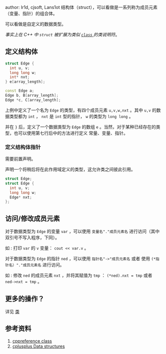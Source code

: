 author: Ir1d, cjsoft, Lans1ot
结构体（struct），可以看做是一系列称为成员元素（变量、指针）的组合体。

可以看做是自定义的数据类型。

_事实上在 C++ 中 `struct` 被扩展为类似 [ `class` ](./class.md) 的类说明符_。

## 定义结构体

```cpp
struct Edge {
  int u, v;
  long long w;
  int* nxt;
} e[array_length];

const Edge a;
Edge b, B[array_length];
Edge *c, C[array_length];
```

上例中定义了一个名为 `Edge` 的类型，有四个成员元素 `u,v,w,nxt` 。其中 `u,v` 的数据类型都为 `int` ， `nxt` 是 `int` 型的指针， `w` 的类型为 `long long` 。

并在 `}` 后，定义了一个数据类型为 `Edge` 的数组 `e` 。当然，对于某种已经存在的类型，也可以使用第七行后中的方法进行定义 常量、变量、指针。

### 定义结构体指针

需要前置声明。

声明一个将稍后将在此作用域定义的类型，这允许类之间彼此引用。

```cpp
struct Edge;
struct Edge {
  int u, v;
  long long w;
  Edge* nxt;
};
```

## 访问/修改成员元素

对于数据类型为 `Edge` 的变量 `var` ，可以使用 `变量名"."成员元素名` 进行访问（其中双引号不写入程序，下同）。

如 : 打印 `var` 的 `v` 变量： `cout << var.v` 。

对于数据类型为 `Edge` 的指针 `ned` ，可以使用 `指针名"->"成员元素名` 或者 使用 `(*指针名）"."成员元素名` 进行访问。

如 : 修改 `ned` 的成员元素 `nxt` ，并将其赋值为 `tmp` ： `(*ned).nxt = tmp` 或者 `ned->nxt = tmp` 。

## 更多的操作？

详见 [类](./class.md) 

## 参考资料

1.   [cppreference class](https://zh.cppreference.com/w/cpp/language/class) 
2.   [cplusplus Data structures](http://www.cplusplus.com/doc/tutorial/structures/) 
